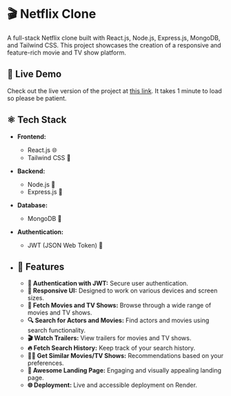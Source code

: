 # 🎬 Netflix Clone

A full-stack Netflix clone built with React.js, Node.js, Express.js, MongoDB, and Tailwind CSS. This project showcases the creation of a responsive and feature-rich movie and TV show platform.

## 🔗 Live Demo

Check out the live version of the project at [this link](https://netflix-clone-imu4.onrender.com/).
It takes 1 minute to load so please be patient.

## ⚛️ Tech Stack

- **Frontend:**
  - React.js 🌐
  - Tailwind CSS 🎨

- **Backend:**
  - Node.js 🚀
  - Express.js 🌟

- **Database:**
  - MongoDB 💾

- **Authentication:**
  - JWT (JSON Web Token) 🔐
    
- ## 🚀 Features
  - **🔐 Authentication with JWT:** Secure user authentication.
  - **📱 Responsive UI:** Designed to work on various devices and screen sizes.
  - **🎥 Fetch Movies and TV Shows:** Browse through a wide range of movies and TV shows.
  - **🔍 Search for Actors and Movies:** Find actors and movies using search functionality.
  - **🎬 Watch Trailers:** View trailers for movies and TV shows.
  - **🔥 Fetch Search History:** Keep track of your search history.
  - **🐱‍👤 Get Similar Movies/TV Shows:** Recommendations based on your preferences.
  - **💙 Awesome Landing Page:** Engaging and visually appealing landing page.
  - **🌐 Deployment:** Live and accessible deployment on Render.
